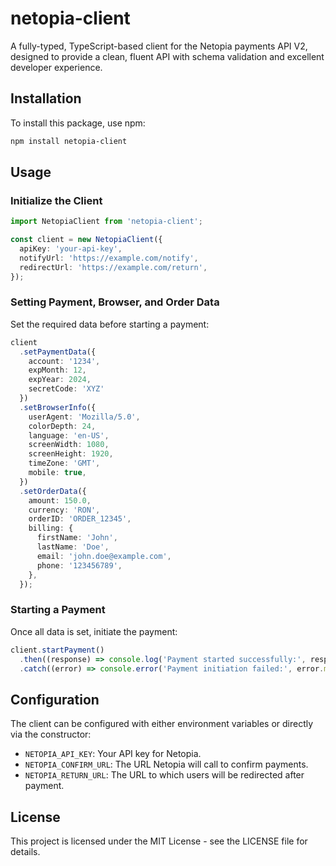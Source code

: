
# netopia-client

A fully-typed, TypeScript-based client for the Netopia payments API V2, designed to provide a clean, fluent API with schema validation and excellent developer experience.

## Installation

To install this package, use npm:

```bash
npm install netopia-client
```

## Usage

### Initialize the Client

```typescript
import NetopiaClient from 'netopia-client';

const client = new NetopiaClient({
  apiKey: 'your-api-key',
  notifyUrl: 'https://example.com/notify',
  redirectUrl: 'https://example.com/return',
});
```

### Setting Payment, Browser, and Order Data

Set the required data before starting a payment:

```typescript
client
  .setPaymentData({
    account: '1234',
    expMonth: 12,
    expYear: 2024,
    secretCode: 'XYZ'
  })
  .setBrowserInfo({
    userAgent: 'Mozilla/5.0',
    colorDepth: 24,
    language: 'en-US',
    screenWidth: 1080,
    screenHeight: 1920,
    timeZone: 'GMT',
    mobile: true,
  })
  .setOrderData({
    amount: 150.0,
    currency: 'RON',
    orderID: 'ORDER_12345',
    billing: {
      firstName: 'John',
      lastName: 'Doe',
      email: 'john.doe@example.com',
      phone: '123456789',
    },
  });
```

### Starting a Payment

Once all data is set, initiate the payment:

```typescript
client.startPayment()
  .then((response) => console.log('Payment started successfully:', response))
  .catch((error) => console.error('Payment initiation failed:', error.message));
```

## Configuration

The client can be configured with either environment variables or directly via the constructor:

- `NETOPIA_API_KEY`: Your API key for Netopia.
- `NETOPIA_CONFIRM_URL`: The URL Netopia will call to confirm payments.
- `NETOPIA_RETURN_URL`: The URL to which users will be redirected after payment.

## License

This project is licensed under the MIT License - see the LICENSE file for details.
